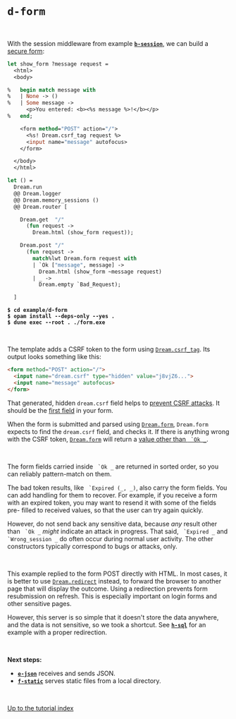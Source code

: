 # `d-form`

<br>

With the session middleware from example [**`b-session`**](../b-session#folders-and-files),
we can build a [secure form](https://aantron.github.io/dream/#forms):

```ocaml
let show_form ?message request =
  <html>
  <body>

%   begin match message with
%   | None -> ()
%   | Some message ->
      <p>You entered: <b><%s message %>!</b></p>
%   end;

    <form method="POST" action="/">
      <%s! Dream.csrf_tag request %>
      <input name="message" autofocus>
    </form>

  </body>
  </html>

let () =
  Dream.run
  @@ Dream.logger
  @@ Dream.memory_sessions ()
  @@ Dream.router [

    Dream.get  "/"
      (fun request ->
        Dream.html (show_form request));

    Dream.post "/"
      (fun request ->
        match%lwt Dream.form request with
        | `Ok ["message", message] ->
          Dream.html (show_form ~message request)
        | _ ->
          Dream.empty `Bad_Request);

  ]
```

<pre><code><b>$ cd example/d-form</b>
<b>$ opam install --deps-only --yes .</b>
<b>$ dune exec --root . ./form.exe</b></code></pre>

<br>

The template adds a CSRF token to the form using
[`Dream.csrf_tag`](https://aantron.github.io/dream/#val-csrf_tag). Its output
looks something like this:

```html
<form method="POST" action="/">
  <input name="dream.csrf" type="hidden" value="j8vjZ6...">
  <input name="message" autofocus>
</form>
```

That generated, hidden `dream.csrf` field helps to [prevent CSRF
attacks](https://cheatsheetseries.owasp.org/cheatsheets/Cross-Site_Request_Forgery_Prevention_Cheat_Sheet.html).
It should be the [first
field](https://portswigger.net/web-security/csrf/tokens#how-should-csrf-tokens-be-transmitted)
in your form.

When the form is submitted and parsed using
[`Dream.form`](https://aantron.github.io/dream/#val-form), `Dream.form` expects
to find the `dream.csrf` field, and checks it. If there is anything wrong with
the CSRF token, [`Dream.form`](https://aantron.github.io/dream/#val-form) will
return a [value other than
`` `Ok _``](https://aantron.github.io/dream/#type-form_result).

<br>

The form fields carried inside `` `Ok _`` are returned in sorted order, so you
can reliably pattern-match on them.

The bad token results, like `` `Expired (_, _)``, also carry the form fields.
You can add handling for them to recover. For example, if you receive a form
with an expired token, you may want to resend it with some of the fields pre-
filled to received values, so that the user can try again quickly.

However, do not send back any sensitive data, because *any* result other than
`` `Ok _`` *might* indicate an attack in progress. That said, `` `Expired _``
and `` `Wrong_session _`` do often occur during normal user activity. The other
constructors typically correspond to bugs or attacks, only.

<br>

This example replied to the form POST directly with HTML. In most cases, it is
better to use [`Dream.redirect`](https://aantron.github.io/dream/#val-redirect)
instead, to forward the browser to another page that will display the outcome.
Using a redirection prevents form resubmission on refresh. This is especially
important on login forms and other sensitive pages.

However, this server is so simple that it doesn't store the data anywhere, and
the data is not sensitive, so we took a shortcut. See
[**`h-sql`**](../h-sql#folders-and-files) for an example with a proper redirection.

<br>

**Next steps:**

- [**`e-json`**](../e-json#folders-and-files) receives and sends JSON.
- [**`f-static`**](../f-static#folders-and-files) serves static files from a local
  directory.

<br>

[Up to the tutorial index](../#readme)
